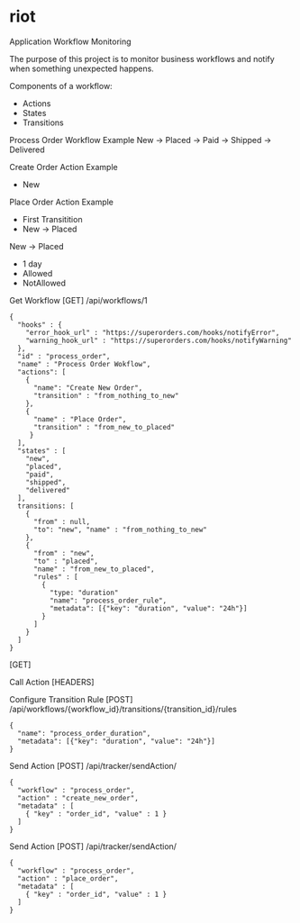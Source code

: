 # riot
Application Workflow Monitoring

The purpose of this project is to monitor business workflows and notify when something unexpected happens.


Components of a workflow:
- Actions
- States
- Transitions

Process Order Workflow Example
New -> Placed -> Paid -> Shipped -> Delivered


Create Order Action Example
- New

Place Order Action Example
- First Transitition
- New -> Placed


New -> Placed
- 1 day
- Allowed
- NotAllowed

Get Workflow
[GET] /api/workflows/1
```
{
  "hooks" : {
    "error_hook_url" : "https://superorders.com/hooks/notifyError",
    "warning_hook_url" : "https://superorders.com/hooks/notifyWarning"
  },
  "id" : "process_order",
  "name" : "Process Order Wokflow",
  "actions": [
    {
      "name": "Create New Order",
      "transition" : "from_nothing_to_new"
    },
    {
      "name" : "Place Order",
      "transition" : "from_new_to_placed"
     }
  ],
  "states" : [
    "new",
    "placed",
    "paid",
    "shipped",
    "delivered"
  ],
  transitions: [
    {
      "from" : null,
      "to": "new", "name" : "from_nothing_to_new"
    },
    {
      "from" : "new",
      "to" : "placed",
      "name" : "from_new_to_placed",
      "rules" : [
        {
          "type: "duration"
          "name": "process_order_rule",
          "metadata": [{"key": "duration", "value": "24h"}]
        }
      ]
    }
  ]
}
```
[GET]

Call Action
[HEADERS]

Configure Transition Rule
[POST] /api/workflows/{workflow_id}/transitions/{transition_id}/rules
```
{
  "name": "process_order_duration",
  "metadata": [{"key": "duration", "value": "24h"}]
}
```

Send Action
[POST] /api/tracker/sendAction/

```
{
  "workflow" : "process_order",
  "action" : "create_new_order",
  "metadata" : [
    { "key" : "order_id", "value" : 1 }
  ]
}
```
Send Action
[POST] /api/tracker/sendAction/

```
{
  "workflow" : "process_order",
  "action" : "place_order",
  "metadata" : [
    { "key" : "order_id", "value" : 1 }
  ]
}
```
